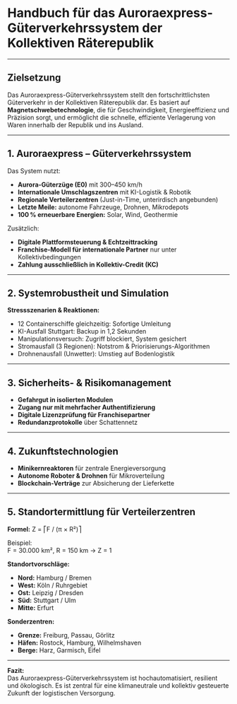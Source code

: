 # Handbuch für das Auroraexpress-Güterverkehrssystem der Kollektiven Räterepublik

---

## Zielsetzung

Das Auroraexpress-Güterverkehrssystem stellt den fortschrittlichsten Güterverkehr in der Kollektiven Räterepublik dar. Es basiert auf **Magnetschwebetechnologie**, die für Geschwindigkeit, Energieeffizienz und Präzision sorgt, und ermöglicht die schnelle, effiziente Verlagerung von Waren innerhalb der Republik und ins Ausland.

---

## 1. Auroraexpress – Güterverkehrssystem

Das System nutzt:

- **Aurora-Güterzüge (E0)** mit 300–450 km/h
- **Internationale Umschlagszentren** mit KI-Logistik & Robotik
- **Regionale Verteilerzentren** (Just-in-Time, unterirdisch angebunden)
- **Letzte Meile:** autonome Fahrzeuge, Drohnen, Mikrodepots
- **100 % erneuerbare Energien:** Solar, Wind, Geothermie

Zusätzlich:

- **Digitale Plattformsteuerung & Echtzeittracking**
- **Franchise-Modell für internationale Partner** nur unter Kollektivbedingungen
- **Zahlung ausschließlich in Kollektiv-Credit (KC)**

---

## 2. Systemrobustheit und Simulation

**Stressszenarien & Reaktionen:**

- 12 Containerschiffe gleichzeitig: Sofortige Umleitung
- KI-Ausfall Stuttgart: Backup in 1,2 Sekunden
- Manipulationsversuch: Zugriff blockiert, System gesichert
- Stromausfall (3 Regionen): Notstrom & Priorisierungs-Algorithmen
- Drohnenausfall (Unwetter): Umstieg auf Bodenlogistik

---

## 3. Sicherheits- & Risikomanagement

- **Gefahrgut in isolierten Modulen**
- **Zugang nur mit mehrfacher Authentifizierung**
- **Digitale Lizenzprüfung für Franchisepartner**
- **Redundanzprotokolle** über Schattennetz

---

## 4. Zukunftstechnologien

- **Minikernreaktoren** für zentrale Energieversorgung
- **Autonome Roboter & Drohnen** für Mikroverteilung
- **Blockchain-Verträge** zur Absicherung der Lieferkette

---

## 5. Standortermittlung für Verteilerzentren

**Formel:**
Z = ⎡F / (π × R²)⎤

Beispiel:  
F = 30.000 km², R = 150 km → Z = 1

**Standortvorschläge:**

- **Nord:** Hamburg / Bremen
- **West:** Köln / Ruhrgebiet
- **Ost:** Leipzig / Dresden
- **Süd:** Stuttgart / Ulm
- **Mitte:** Erfurt

**Sonderzentren:**
- **Grenze:** Freiburg, Passau, Görlitz
- **Häfen:** Rostock, Hamburg, Wilhelmshaven
- **Berge:** Harz, Garmisch, Eifel

---

**Fazit:**  
Das Auroraexpress-Güterverkehrssystem ist hochautomatisiert, resilient und ökologisch. Es ist zentral für eine klimaneutrale und kollektiv gesteuerte Zukunft der logistischen Versorgung.
